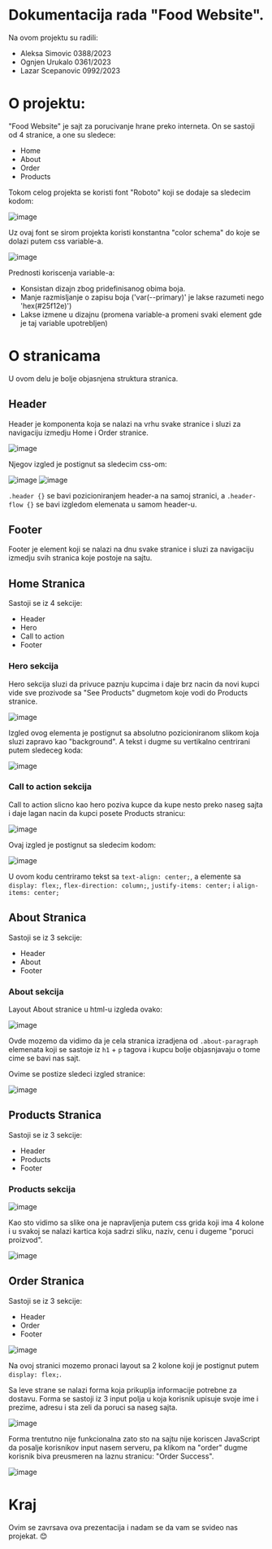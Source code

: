 # Dokumentacija rada "Food Website".

Na ovom projektu su radili:
- Aleksa Simovic 0388/2023
- Ognjen Urukalo 0361/2023
- Lazar Scepanovic 0992/2023

# O projektu:
"Food Website" je sajt za porucivanje hrane preko interneta. On se sastoji od 4 stranice, a one su sledece: 
- Home
- About
- Order
- Products

Tokom celog projekta se koristi font "Roboto" koji se dodaje sa sledecim kodom:

![image](https://github.com/Aleksa1312/fon-food-website/assets/102186502/73a58b62-d676-4f94-aa23-2a1bff89561d)

Uz ovaj font se sirom projekta koristi konstantna "color schema" do koje se dolazi putem css variable-a.

![image](https://github.com/Aleksa1312/fon-food-website/assets/102186502/b5500758-f811-46ce-856b-0611615e76a5)

Prednosti koriscenja variable-a:
- Konsistan dizajn zbog pridefinisanog obima boja.
- Manje razmisljanje o zapisu boja ('var(--primary)' je lakse razumeti nego 'hex(#25f12e)')
- Lakse izmene u dizajnu (promena variable-a promeni svaki element gde je taj variable upotrebljen)

# O stranicama
U ovom delu je bolje objasnjena struktura stranica.

## Header
Header je komponenta koja se nalazi na vrhu svake stranice i sluzi za navigaciju izmedju Home i Order stranice.

![image](https://github.com/Aleksa1312/fon-food-website/assets/102186502/599daf01-f3f9-4c83-8a32-1f78bca8b7ef)

Njegov izgled je postignut sa sledecim css-om:

![image](https://github.com/Aleksa1312/fon-food-website/assets/102186502/c28eca9c-9b58-48b3-99d9-ff59b31c7d70)
![image](https://github.com/Aleksa1312/fon-food-website/assets/102186502/8b16d262-603e-4f9a-9a79-8be274848315)

`.header {}` se bavi pozicioniranjem header-a na samoj stranici, a `.header-flow {}` se bavi izgledom elemenata u samom header-u.

## Footer
Footer je element koji se nalazi na dnu svake stranice i sluzi za navigaciju izmedju svih stranica koje postoje na sajtu.

## Home Stranica
Sastoji se iz 4 sekcije:
- Header
- Hero
- Call to action
- Footer

### Hero sekcija
Hero sekcija sluzi da privuce paznju kupcima i daje brz nacin da novi kupci vide sve prozivode sa "See Products" dugmetom koje vodi do Products stranice.

![image](https://github.com/Aleksa1312/fon-food-website/assets/102186502/e2af7f3a-4e58-4c7e-8697-e7db8f7461a6)

Izgled ovog elementa je postignut sa absolutno pozicioniranom slikom koja sluzi zapravo kao "background". A tekst i dugme su vertikalno centrirani putem sledeceg koda:

![image](https://github.com/Aleksa1312/fon-food-website/assets/102186502/484980a0-92a4-4d01-ab13-bdfd752409da)

### Call to action sekcija
Call to action slicno kao hero poziva kupce da kupe nesto preko naseg sajta i daje lagan nacin da kupci posete Products stranicu:

![image](https://github.com/Aleksa1312/fon-food-website/assets/102186502/f4832252-011f-4c2c-a166-6b3f50edc911)

Ovaj izgled je postignut sa sledecim kodom:

![image](https://github.com/Aleksa1312/fon-food-website/assets/102186502/2e16fff4-4107-4d48-98e6-9f31326131ed)

U ovom kodu centriramo tekst sa `text-align: center;`, a elemente sa `display: flex;`, `flex-direction: column;`, `justify-items: center;` i `align-items: center;`

## About Stranica
Sastoji se iz 3 sekcije:
- Header
- About
- Footer

### About sekcija
Layout About stranice u html-u izgleda ovako:

![image](https://github.com/Aleksa1312/fon-food-website/assets/102186502/69de2c6d-0617-465f-b862-0ce40681ba39)

Ovde mozemo da vidimo da je cela stranica izradjena od `.about-paragraph` elemenata koji se sastoje iz `h1` + `p` tagova i kupcu bolje objasnjavaju o tome cime se bavi nas sajt.

Ovime se postize sledeci izgled stranice:

![image](https://github.com/Aleksa1312/fon-food-website/assets/102186502/899301e7-6e4f-4842-ae31-3be8e9853d0d)

## Products Stranica
Sastoji se iz 3 sekcije:
- Header
- Products
- Footer

### Products sekcija

![image](https://github.com/Aleksa1312/fon-food-website/assets/102186502/71824f55-2ddd-4323-aeb3-907e40b6c9ce)

Kao sto vidimo sa slike ona je napravljenja putem css grida koji ima 4 kolone i u svakoj se nalazi kartica koja sadrzi sliku, naziv, cenu i dugeme "poruci proizvod".

![image](https://github.com/Aleksa1312/fon-food-website/assets/102186502/babcf1b5-3f6d-4a00-bf09-77803c579462)

## Order Stranica
Sastoji se iz 3 sekcije:
- Header
- Order
- Footer

![image](https://github.com/Aleksa1312/fon-food-website/assets/102186502/9ace1bdb-1b2c-4f5b-88d7-ca1efa3dab21)

Na ovoj stranici mozemo pronaci layout sa 2 kolone koji je postignut putem `display: flex;`.

Sa leve strane se nalazi forma koja prikuplja informacije potrebne za dostavu. Forma se sastoji iz 3 input polja u koja korisnik upisuje svoje ime i prezime, adresu i sta zeli da poruci sa naseg sajta.

![image](https://github.com/Aleksa1312/fon-food-website/assets/102186502/7b67d2e0-b0c8-4b87-bfec-2130f8232171)

Forma trentutno nije funkcionalna zato sto na sajtu nije koriscen JavaScript da posalje korisnikov input nasem serveru, pa klikom na "order" dugme korisnik biva preusmeren na laznu stranicu: "Order Success".

![image](https://github.com/Aleksa1312/fon-food-website/assets/102186502/6ae3a582-fb34-4ab7-bf6c-7fd34a2a6239)

# Kraj
Ovim se zavrsava ova prezentacija i nadam se da vam se svideo nas projekat. 😊
